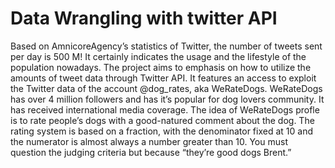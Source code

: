 # Data Wrangling with twitter API

Based on AmnicoreAgency’s statistics of Twitter, the number of tweets sent per day is 500 M! It certainly indicates the usage and the lifestyle of the population nowadays. The project aims to emphasis on how to utilize the amounts of tweet data through Twitter API. It features an access to exploit the Twitter data of the account @dog_rates, aka WeRateDogs. WeRateDogs has over 4 million followers and has it’s popular for dog lovers community. It has received international media coverage. The idea of WeRateDogs profle is to rate people’s dogs with a good-natured comment about the dog. The rating system is based on a fraction, with the denominator fixed at 10 and the numerator is almost always a number greater than 10. You must question the judging criteria but because “they’re good dogs Brent.”
